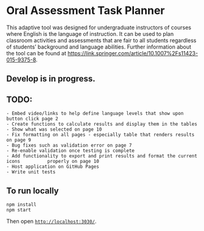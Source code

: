 # Oral Assessment Task Planner

This adaptive tool was designed for undergraduate instructors of courses where English is the language of instruction. It can be used to plan classroom activities and assessments that are fair to all students regardless of students’ background and language abilities. Further information about the tool can be found at https://link.springer.com/article/10.1007%2Fs11423-015-9375-8.

## Develop is in progress. 

## TODO: 
    - Embed video/links to help define language levels that show upon button click page 2
    - Create functions to calculate results and display them in the tables
    - Show what was selected on page 10
    - Fix formatting on all pages - especially table that renders results on page 9
    - Bug fixes such as validation error on page 7
    - Re-enable validation once testing is complete 
    - Add functionality to export and print results and format the current icons          properly on page 10
    - Host application on GitHub Pages
    - Write unit tests



## To run locally

```
npm install
npm start
```

Then open [`http://localhost:3030/`](http://localhost:3030/).